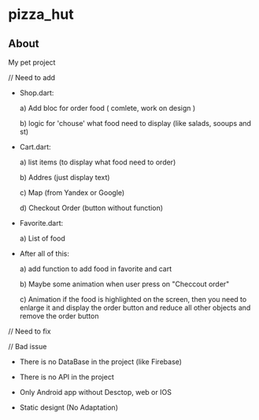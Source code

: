 # pizza_hut
## About
My pet project 

// Need to add

- Shop.dart:
  
  a) Add bloc for order food ( comlete, work on design )
  
  b) logic for 'chouse' what food need to display (like salads, sooups and st)
  
- Cart.dart:

  a) list items (to display what food need to order)

  b) Addres (just display text)
  
  c) Map (from Yandex or Google)
  
  d) Checkout Order (button without function)
 
 - Favorite.dart:

   a) List of food
  
 - After all of this:
   
   a) add function to add food in favorite and cart
   
   b) Maybe some animation when user press on "Checcout order"
   
   c) Animation if the food is highlighted on the screen, then you need to enlarge it and display the order button and reduce all other objects and remove the order button
   
// Need to fix
 
// Bad issue

- There is no DataBase in the project (like Firebase)

- There is no API in the project

- Only Android app without Desctop, web or IOS

- Static designt (No Adaptation)

